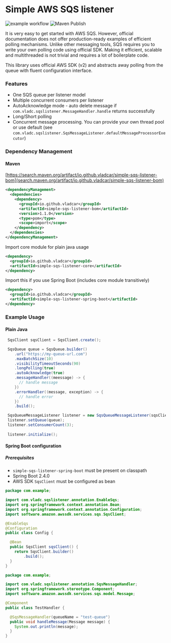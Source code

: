 # Simple AWS SQS listener

![example workflow](https://github.com/vladcar/simple-sqs-listener/actions/workflows/maven.yml/badge.svg)
![Maven Publish](https://github.com/vladcar/simple-sqs-listener/actions/workflows/maven-publish.yml/badge.svg)

It is very easy to get started with AWS SQS. However, official documentation does not offer production-ready examples of efficient polling mechanisms.
Unlike other messaging tools, SQS requires you to write your own polling code using official SDK. Making it efficient, scalable and multithreaded is not trivial and requires a lot of boilerplate code.

This library uses official AWS SDK (v2) and abstracts away polling from the queue with fluent configuration interface.

### Features

- One SQS queue per listener model
- Multiple concurrent consumers per listener
- AutoAcknowledge mode - auto delete message if `com.vladc.sqslistener.MessageHandler.handle` returns successfully
- Long/Short polling
- Concurrent message processing. You can provide your own thread pool or use default (see `com.vladc.sqslistener.SqsMessageListener.defaultMessageProcessorExecutor`)

### Dependency Management
#### Maven

[https://search.maven.org/artifact/io.github.vladcar/simple-sqs-listener-bom](search.maven.org/artifact/io.github.vladcar/simple-sqs-listener-bom)

```xml
<dependencyManagement>
  <dependencies>
    <dependency>
      <groupId>io.github.vladcar</groupId>
      <artifactId>simple-sqs-listener-bom</artifactId>
      <version>1.1.0</version>
      <type>pom</type>
      <scope>import</scope>
    </dependency>
  </dependencies>
</dependencyManagement>
```

Import core module for plain java usage
```xml
<dependency>
  <groupId>io.github.vladcar</groupId>
  <artifactId>simple-sqs-listener-core</artifactId>
</dependency>
```

Import this if you use Spring Boot (includes core module transitively)
```xml
<dependency>
  <groupId>io.github.vladcar</groupId>
  <artifactId>simple-sqs-listener-spring-boot</artifactId>
</dependency>
```

### Example Usage

#### Plain Java

```java
 SqsClient sqsClient = SqsClient.create();

 SqsQueue queue = SqsQueue.builder()
    .url("https://my-queue-url.com")
    .maxBatchSize(10)
    .visibilityTimeoutSeconds(90)
    .longPolling(true)
    .autoAcknowledge(true)
    .messageHandler((meessage) -> {
      // handle message
    })
    .errorHandler((message, exception) -> {
      // handle error
    })
    .build();

 SqsQueueMessageListener listener = new SqsQueueMessageListener(sqsClient);
 listener.setQueue(queue);
 listener.setConsumerCount(3);
 
 listener.initialize();
```

#### Spring Boot configuration

##### Prerequisites

- `simple-sqs-listener-spring-boot` must be present on classpath
- Spring Boot 2.4.0
- AWS SDK `SqsClient` must be configured as bean

```java
package com.example;

import com.vladc.sqslistener.annotation.EnableSqs;
import org.springframework.context.annotation.Bean;
import org.springframework.context.annotation.Configuration;
import software.amazon.awssdk.services.sqs.SqsClient;

@EnableSqs
@Configuration
public class Config {

  @Bean
  public SqsClient sqsClient() {
    return SqsClient.builder()
        .build();
  }
}
```
```java
package com.example;

import com.vladc.sqslistener.annotation.SqsMessageHandler;
import org.springframework.stereotype.Component;
import software.amazon.awssdk.services.sqs.model.Message;

@Component
public class TestHandler {

  @SqsMessageHandler(queueName = "test-queue")
  public void handleMessage(Message message) {
    System.out.println(message);
  }
}
```

